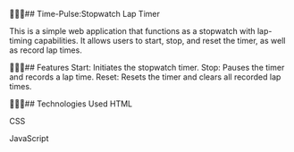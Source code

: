 💁🏼‍♀️## Time-Pulse:Stopwatch Lap Timer

This is a simple web application that functions as a stopwatch with lap-timing capabilities. It allows users to start, stop, and reset the timer, as well as record lap times.

💁🏼‍♀️## Features
Start: Initiates the stopwatch timer.
Stop: Pauses the timer and records a lap time.
Reset: Resets the timer and clears all recorded lap times.

💁🏼‍♀️## Technologies Used
HTML

CSS

JavaScript
